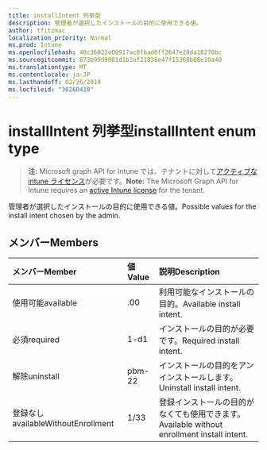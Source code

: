 ```yaml
---
title: installIntent 列挙型
description: 管理者が選択したインストールの目的に使用できる値。
author: tfitzmac
localization_priority: Normal
ms.prod: Intune
ms.openlocfilehash: 40c36022e08917ac8fbad0ff2647e28da18270bc
ms.sourcegitcommit: 873b99d9001d1b2af21836e47f15360b08e10a40
ms.translationtype: MT
ms.contentlocale: ja-JP
ms.lasthandoff: 02/26/2019
ms.locfileid: "30260418"
---
```

# <a name="installintent-enum-type"></a><span data-ttu-id="27523-103">installIntent 列挙型</span><span class="sxs-lookup"><span data-stu-id="27523-103">installIntent enum type</span></span>

> <span data-ttu-id="27523-104">**注:** Microsoft graph API for Intune では、テナントに対して[アクティブな intune ライセンス](https://go.microsoft.com/fwlink/?linkid=839381)が必要です。</span><span class="sxs-lookup"><span data-stu-id="27523-104">**Note:** The Microsoft Graph API for Intune requires an [active Intune license](https://go.microsoft.com/fwlink/?linkid=839381) for the tenant.</span></span>

<span data-ttu-id="27523-105">管理者が選択したインストールの目的に使用できる値。</span><span class="sxs-lookup"><span data-stu-id="27523-105">Possible values for the install intent chosen by the admin.</span></span>

## <a name="members"></a><span data-ttu-id="27523-106">メンバー</span><span class="sxs-lookup"><span data-stu-id="27523-106">Members</span></span>
|<span data-ttu-id="27523-107">メンバー</span><span class="sxs-lookup"><span data-stu-id="27523-107">Member</span></span>|<span data-ttu-id="27523-108">値</span><span class="sxs-lookup"><span data-stu-id="27523-108">Value</span></span>|<span data-ttu-id="27523-109">説明</span><span class="sxs-lookup"><span data-stu-id="27523-109">Description</span></span>|
|:---|:---|:---|
|<span data-ttu-id="27523-110">使用可能</span><span class="sxs-lookup"><span data-stu-id="27523-110">available</span></span>|<span data-ttu-id="27523-111">.0</span><span class="sxs-lookup"><span data-stu-id="27523-111">0</span></span>|<span data-ttu-id="27523-112">利用可能なインストールの目的。</span><span class="sxs-lookup"><span data-stu-id="27523-112">Available install intent.</span></span>|
|<span data-ttu-id="27523-113">必須</span><span class="sxs-lookup"><span data-stu-id="27523-113">required</span></span>|<span data-ttu-id="27523-114">1-d</span><span class="sxs-lookup"><span data-stu-id="27523-114">1</span></span>|<span data-ttu-id="27523-115">インストールの目的が必要です。</span><span class="sxs-lookup"><span data-stu-id="27523-115">Required install intent.</span></span>|
|<span data-ttu-id="27523-116">解除</span><span class="sxs-lookup"><span data-stu-id="27523-116">uninstall</span></span>|<span data-ttu-id="27523-117">pbm-2</span><span class="sxs-lookup"><span data-stu-id="27523-117">2</span></span>|<span data-ttu-id="27523-118">インストールの目的をアンインストールします。</span><span class="sxs-lookup"><span data-stu-id="27523-118">Uninstall install intent.</span></span>|
|<span data-ttu-id="27523-119">登録なし</span><span class="sxs-lookup"><span data-stu-id="27523-119">availableWithoutEnrollment</span></span>|<span data-ttu-id="27523-120">1/3</span><span class="sxs-lookup"><span data-stu-id="27523-120">3</span></span>|<span data-ttu-id="27523-121">登録インストールの目的がなくても使用できます。</span><span class="sxs-lookup"><span data-stu-id="27523-121">Available without enrollment install intent.</span></span>|



